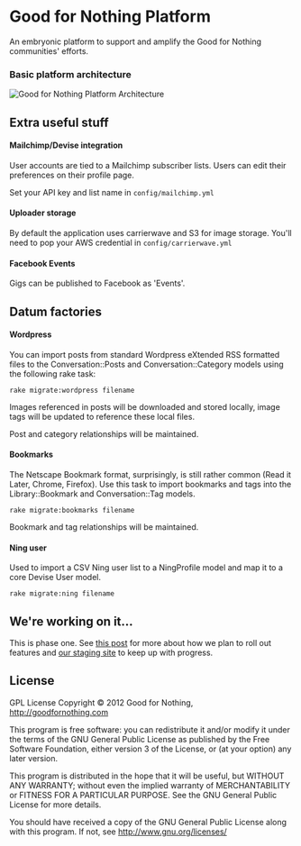 Good for Nothing Platform
================

An embryonic platform to support and amplify the Good for Nothing communities' efforts.

### Basic platform architecture

![Good for Nothing Platform Architecture](http://www.goodfornothing.com/uml2.png)

## Extra useful stuff

#### Mailchimp/Devise integration

User accounts are tied to a Mailchimp subscriber lists. Users can edit their preferences on their profile page. 

Set your API key and list name in `config/mailchimp.yml`

#### Uploader storage

By default the application uses carrierwave and S3 for image storage. You'll need to pop your AWS credential in `config/carrierwave.yml`

#### Facebook Events

Gigs can be published to Facebook as 'Events'.

## Datum factories

#### Wordpress

You can import posts from standard Wordpress eXtended RSS formatted files to the Conversation::Posts and Conversation::Category models using the following rake task:

    rake migrate:wordpress filename

Images referenced in posts will be downloaded and stored locally, image tags will be updated to reference these local files.

Post and category relationships will be maintained.  

#### Bookmarks 

The Netscape Bookmark format, surprisingly, is still rather common (Read it Later, Chrome, Firefox). Use this task to import bookmarks and tags into the Library::Bookmark and Conversation::Tag models.

    rake migrate:bookmarks filename

Bookmark and tag relationships will be maintained.

#### Ning user

Used to import a CSV Ning user list to a NingProfile model and map it to a core Devise User model.

    rake migrate:ning filename

## We're working on it...

This is phase one. See [this post](http://www.goodfornothing.com/2012/07/02/building-a-platform-for-uncertainty/) for more about how we plan to roll out features and [our staging site](http://staging.goodfornothing.com) to keep up with progress.

## License

GPL License
Copyright © 2012 Good for Nothing, http://goodfornothing.com

This program is free software: you can redistribute it and/or modify
it under the terms of the GNU General Public License as published by
the Free Software Foundation, either version 3 of the License, or
(at your option) any later version.

This program is distributed in the hope that it will be useful,
but WITHOUT ANY WARRANTY; without even the implied warranty of
MERCHANTABILITY or FITNESS FOR A PARTICULAR PURPOSE.  See the
GNU General Public License for more details.

You should have received a copy of the GNU General Public License
along with this program.  If not, see <http://www.gnu.org/licenses/>